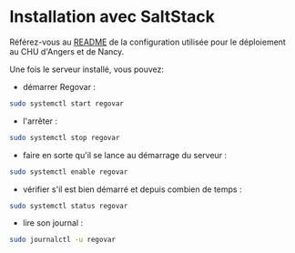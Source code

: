 # Installation avec SaltStack

Référez-vous au [README](https://github.com/REGOVAR/ServerConfiguration/blob/master/README.md) de la configuration utilisée pour le déploiement au CHU d'Angers et de Nancy.

Une fois le serveur installé, vous pouvez:

 * démarrer Regovar :
```sh
sudo systemctl start regovar
```

 * l'arrêter :
```sh
sudo systemctl stop regovar
```

 * faire en sorte qu'il se lance au démarrage du serveur :
```sh
sudo systemctl enable regovar
```

 * vérifier s'il est bien démarré et depuis combien de temps :
```sh
sudo systemctl status regovar
```

 * lire son journal :
```sh
sudo journalctl -u regovar
```
